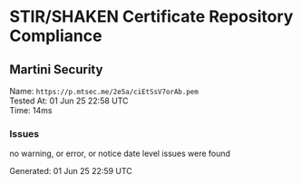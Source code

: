 # STIR/SHAKEN Certificate Repository Compliance

## Martini Security

Name: `https://p.mtsec.me/2e5a/ciEtSsV7orAb.pem`\
Tested At: 01 Jun 25 22:58 UTC\
Time: 14ms

### Issues

no warning, or error, or notice date level issues were found

Generated: 01 Jun 25 22:59 UTC